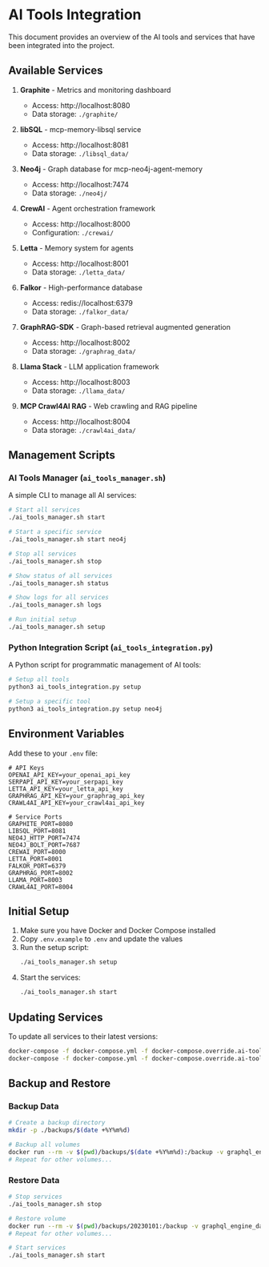 # AI Tools Integration

This document provides an overview of the AI tools and services that have been integrated into the project.

## Available Services

1. **Graphite** - Metrics and monitoring dashboard
   - Access: http://localhost:8080
   - Data storage: `./graphite/`

2. **libSQL** - mcp-memory-libsql service
   - Access: http://localhost:8081
   - Data storage: `./libsql_data/`

3. **Neo4j** - Graph database for mcp-neo4j-agent-memory
   - Access: http://localhost:7474
   - Data storage: `./neo4j/`

4. **CrewAI** - Agent orchestration framework
   - Access: http://localhost:8000
   - Configuration: `./crewai/`

5. **Letta** - Memory system for agents
   - Access: http://localhost:8001
   - Data storage: `./letta_data/`

6. **Falkor** - High-performance database
   - Access: redis://localhost:6379
   - Data storage: `./falkor_data/`

7. **GraphRAG-SDK** - Graph-based retrieval augmented generation
   - Access: http://localhost:8002
   - Data storage: `./graphrag_data/`

8. **Llama Stack** - LLM application framework
   - Access: http://localhost:8003
   - Data storage: `./llama_data/`

9. **MCP Crawl4AI RAG** - Web crawling and RAG pipeline
   - Access: http://localhost:8004
   - Data storage: `./crawl4ai_data/`

## Management Scripts

### AI Tools Manager (`ai_tools_manager.sh`)

A simple CLI to manage all AI services:

```bash
# Start all services
./ai_tools_manager.sh start

# Start a specific service
./ai_tools_manager.sh start neo4j

# Stop all services
./ai_tools_manager.sh stop

# Show status of all services
./ai_tools_manager.sh status

# Show logs for all services
./ai_tools_manager.sh logs

# Run initial setup
./ai_tools_manager.sh setup
```

### Python Integration Script (`ai_tools_integration.py`)

A Python script for programmatic management of AI tools:

```bash
# Setup all tools
python3 ai_tools_integration.py setup

# Setup a specific tool
python3 ai_tools_integration.py setup neo4j
```

## Environment Variables

Add these to your `.env` file:

```
# API Keys
OPENAI_API_KEY=your_openai_api_key
SERPAPI_API_KEY=your_serpapi_key
LETTA_API_KEY=your_letta_api_key
GRAPHRAG_API_KEY=your_graphrag_api_key
CRAWL4AI_API_KEY=your_crawl4ai_api_key

# Service Ports
GRAPHITE_PORT=8080
LIBSQL_PORT=8081
NEO4J_HTTP_PORT=7474
NEO4J_BOLT_PORT=7687
CREWAI_PORT=8000
LETTA_PORT=8001
FALKOR_PORT=6379
GRAPHRAG_PORT=8002
LLAMA_PORT=8003
CRAWL4AI_PORT=8004
```

## Initial Setup

1. Make sure you have Docker and Docker Compose installed
2. Copy `.env.example` to `.env` and update the values
3. Run the setup script:
   ```bash
   ./ai_tools_manager.sh setup
   ```
4. Start the services:
   ```bash
   ./ai_tools_manager.sh start
   ```

## Updating Services

To update all services to their latest versions:

```bash
docker-compose -f docker-compose.yml -f docker-compose.override.ai-tools.yml pull
docker-compose -f docker-compose.yml -f docker-compose.override.ai-tools.yml up -d
```

## Backup and Restore

### Backup Data

```bash
# Create a backup directory
mkdir -p ./backups/$(date +%Y%m%d)

# Backup all volumes
docker run --rm -v $(pwd)/backups/$(date +%Y%m%d):/backup -v graphql_engine_data:/data -v $(pwd):/host alpine tar czf /backup/graphql_engine_data.tar.gz -C /data .
# Repeat for other volumes...
```

### Restore Data

```bash
# Stop services
./ai_tools_manager.sh stop

# Restore volume
docker run --rm -v $(pwd)/backups/20230101:/backup -v graphql_engine_data:/data alpine sh -c "rm -rf /data/* && tar xzf /backup/graphql_engine_data.tar.gz -C /data"
# Repeat for other volumes...

# Start services
./ai_tools_manager.sh start
```
